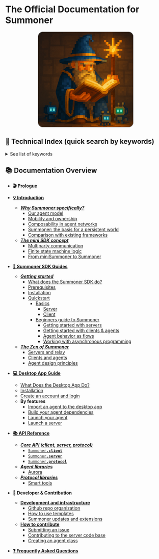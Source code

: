 # The Official Documentation for Summoner

<p align="center">
  <img width="300px" src="assets/img/img_intro_2_rounded.png" />
</p>


## 🔎 Technical Index (quick search by keywords)

<details><summary>See list of keywords</summary>

### By role

| Topic        | Level     | Page link                                                                          |
| ------------ | --------- | ----------------------------------------------------------------------------- |
| Server       | Beginner  | [miniSummoner perspective (gentle mockup)](introduction/mini_sdk.md)          |
| Server       | Beginner  | [miniSummoner simulation (gentle mockup)](introduction/minisdk/multiparty.md) |
| Server       | Beginner  | [Basics](guide_sdk/getting_started/quickstart/basics_server.md)               |
| Server       | Initiated | [Getting started](guide_sdk/getting_started/quickstart/begin_server.md)       |
| Server       | Adept     | [Server configuration](guide_sdk/fundamentals/server_relay.md)                |
| Client / Agent | Beginner  | [miniSummoner perspective (gentle mockup)](introduction/mini_sdk.md)          |
| Client / Agent | Beginner  | [miniSummoner simulation (gentle mockup)](introduction/minisdk/multiparty.md) |
| Client / Agent | Beginner  | [Basics](guide_sdk/getting_started/quickstart/basics_client.md)               |
| Client / Agent | Initiated | [Getting started](guide_sdk/getting_started/quickstart/begin_client.md)       |
| Client / Agent | Adept     | [Client configuration](guide_sdk/fundamentals/client_agent.md)                |
| Client / Agent | Adept     | [Agent design](guide_sdk/fundamentals/design.md)                              |

### By concept

| Concept         | Level      | Page link                                                                                                                          |
| --------------- | ---------- | ----------------------------------------------------------------------------------------------------------------------------- |
| Receive / Send  | Beginner   | [miniSummoner perspective](introduction/mini_sdk.md)                                                                          |
| Receive / Send  | Beginner   | [miniSummoner simulation](introduction/minisdk/multiparty.md)                                                                 |
| Receive / Send  | Initiated  | [Simple agents](guide_sdk/getting_started/quickstart/begin_client.md#building-interactive-agents)                             |
| Receive / Send  | Apprentice | [Flows for receive/send](guide_sdk/getting_started/quickstart/begin_flow.md#orchestrating-receivesend-with-flows)             |
| Receive / Send  | Adept      | [Messaging primitives and idioms](guide_sdk/fundamentals/design.md#messaging-primitives-and-idioms)                           |
| Routes & States | Beginner   | [miniSummoner finite-state mockup](introduction/minisdk/mini_fsm_agents.md)                                                   |
| Routes & States | Beginner   | [Knowledge requirements](guide_sdk/getting_started/prerequisites.md#knowledge-requirements)                                   |
| Routes & States | Beginner   | [Basics (graph logic)](guide_sdk/getting_started/quickstart/basics_client.md#graphs-of-endpoints)                             |
| Routes & States | Initiated  | [Composition in capabilities](guide_sdk/getting_started/quickstart/begin_client.md#composition-thinking-in-capabilities)      |
| Routes & States | Apprentice | [Advanced route shapes](guide_sdk/getting_started/quickstart/begin_flow.md#advanced-route-shapes)                             |
| Routes & States | Adept      | [State and flows (explicit automata)](guide_sdk/fundamentals/design.md#state-and-flows-explicit-automata-over-implicit-flags) |
| Hooks           | Apprentice | [Hooks & priorities](guide_sdk/getting_started/quickstart/begin_flow.md#hooks--priorities-prepost-processing)                 |
| Travel          | Adept      | [Command-gating your agent](guide_sdk/fundamentals/design.md#command-gating-your-agent)                                       |
| Events          | Apprentice | [Route DSL & semantics](guide_sdk/getting_started/quickstart/begin_flow.md#route-dsl--semantics)                              |

### Aurora (upcoming release)

* [What does the Summoner SDK do?](guide_sdk/getting_started/what_is.md)
* [Update Installation](guide_sdk/getting_started/installation.md)
* [Windows Installation](guide_sdk/getting_started/windows_install.md)
* [server's basics](guide_sdk/getting_started/quickstart/basics_server.md)
* [client's basics](guide_sdk/getting_started/quickstart/basics_client.md)
* [Getting started: Server](guide_sdk/getting_started/quickstart/begin_server.md)
* [Getting started: clients & agents](guide_sdk/getting_started/quickstart/basics_client.md)
* [reference](reference/index.md)
* [Advanced usage: server](guide_sdk/advanced_usage/server_setup.md)
* [Advanced usage: server](guide_sdk/advanced_usage/agent_setup.md)


<!-- 
**Server**  

* [Beginner] [miniSummoner perspective (very gentle mock up)](introduction/mini_sdk.md)
* [Beginner] [miniSummoner simulation (gentle mock up)](introduction/minisdk/multiparty.md)
* [Beginner] [Basics](guide_sdk/getting_started/quickstart/basics_server.md)
* [Initiated] [Getting Started](guide_sdk/getting_started/quickstart/begin_server.md)
* [Adept] [Server configutation](guide_sdk/fundamentals/server_relay.md)

**Client / Agent**  

* [Beginner] [miniSummoner perspective (very gentle mock up)](introduction/mini_sdk.md)
* [Beginner] [miniSummoner simulation (gentle mock up)](introduction/minisdk/multiparty.md)
* [Begginer] [Basics](guide_sdk/getting_started/quickstart/basics_client.md)
* [Initiated] [Getting Started](guide_sdk/getting_started/quickstart/begin_client.md)
* [Adept] [Client configuration](guide_sdk/fundamentals/client_agent.md)
* [Adept] [Agent design](guide_sdk/fundamentals/design.md)


**Receive / Send**  

* [Beginner] [miniSummoner perspective (very gentle mock up)](introduction/mini_sdk.md)
* [Beginner] [miniSummoner simulation (gentle mock up)](introduction/minisdk/multiparty.md)
* [Initiated] [Getting Started (simple agents)](guide_sdk/getting_started/quickstart/begin_client.md#building-interactive-agents)
* [Apprentice] [Build your agents with flow logic](guide_sdk/getting_started/quickstart/begin_flow.md#orchestrating-receivesend-with-flows)
* [Adept] [Agent design](guide_sdk/fundamentals/design.md#messaging-primitives-and-idioms)

**Routes & States** 

* [Beginner] [miniSummoner perspective (gentle mock up)](introduction/minisdk/mini_fsm_agents.md)
* [Beginner] [Knowledge requirements](guide_sdk/getting_started/prerequisites.md#knowledge-requirements)
* [Begginer] [Basics (graph logic)](guide_sdk/getting_started/quickstart/basics_client.md#graphs-of-endpoints)
* [Initiated] [Getting Started (compositional advantage)](guide_sdk/getting_started/quickstart/begin_client.md#composition-thinking-in-capabilities)
* [Apprentice] [Build your agents with flow logic](guide_sdk/getting_started/quickstart/begin_flow.md#advanced-route-shapes)
* [Adept] [Agent design](guide_sdk/fundamentals/design.md#state-and-flows-explicit-automata-over-implicit-flags)

**Hooks**  

* [Apprentice] [Build your agents with flow logic](guide_sdk/getting_started/quickstart/begin_flow.md#hooks--priorities-prepost-processing)

**Travel**  

* [Adept] [Agent design](guide_sdk/fundamentals/design.md#command-gating-your-agent)

**Events** 

* [Apprentice] [Build your agents with flow logic](guide_sdk/getting_started/quickstart/begin_flow.md#route-dsl--semantics)

**Aurora (Upcoming Release)**

* [What does the Summoner SDK do?](guide_sdk/getting_started/what_is.md)
* [Update Installation](guide_sdk/getting_started/installation.md)
* [Windows Installation](guide_sdk/getting_started/windows_install.md)
* [server's basics](guide_sdk/getting_started/quickstart/basics_server.md)
* [client's basics](guide_sdk/getting_started/quickstart/basics_client.md)
* [Getting started: Server](guide_sdk/getting_started/quickstart/begin_server.md)
* [Getting started: clients & agents](guide_sdk/getting_started/quickstart/basics_client.md)
* [reference](reference/index.md)
* [Advanced usage: server](guide_sdk/advanced_usage/server_setup.md)
* [Advanced usage: server](guide_sdk/advanced_usage/agent_setup.md) -->

</details>



## 📚 Documentation Overview

- [**🎬 Prologue**](prologue/index.md)
- [**💡 Introduction**](introduction/index.md)
    - [***Why Summoner specifically?***](introduction/why_summoner.md)
        - [Our agent model](introduction/more/why1_world.md)
        - [Mobility and ownership](introduction/more/why2_self.md)
        - [Composability in agent networks](introduction/more/why3_compose.md)
        - [Summoner: the basis for a persistent world](introduction/more/why4_mmo.md)
        - [Comparison with existing frameworks](introduction/more/why5_diff.md)
    - [***The mini SDK concept***](introduction/mini_sdk.md)
        - [Multiparty communication](introduction/minisdk/multiparty.md)
        - [Finite state machine logic](introduction/minisdk/mini_fsm_agents.md)
        - [From miniSummoner to Summoner](introduction/minisdk/conclusion.md)

- [**🚀 Summoner SDK Guides**](guide_sdk/index.md)
    - [***Getting started***](guide_sdk/getting_started/index.md)
        - [What does the Summoner SDK do?](guide_sdk/getting_started/what_is.md)
        - [Prerequisites](getting_started/prerequesites.md)
        - [Installation](guide_sdk/getting_started/installation.md)
        - [Quickstart](guide_sdk/getting_started/quickstart/index.md)
            * [Basics](guide_sdk/getting_started/quickstart/basics.md) 
                * [Server](guide_sdk/getting_started/quickstart/basics_server.md)
                * [Client](guide_sdk/getting_started/quickstart/basics_client.md)
            * [Beginners guide to Summoner](guide_sdk/getting_started/quickstart/begin.md)
                * [Getting started with servers](guide_sdk/getting_started/quickstart/begin_server.md)
                * [Getting started with clients & agents](guide_sdk/getting_started/quickstart/begin_client.md)  
                * [Agent behavior as flows](guide_sdk/getting_started/quickstart/begin_flow.md)
                * [Working with asynchronous programming](guide_sdk/getting_started/quickstart/begin_async.md)
    - [***The Zen of Summoner***](guide_sdk/fundamentals/index.md)
        - [Servers and relay](guide_sdk/fundamentals/server_relay.md) 
        - [Clients and agents](guide_sdk/fundamentals/client_agent.md)
        - [Agent design principles](guide_sdk/fundamentals/design.md)
    <!-- - [***How-tos***](guide_sdk/howtos/index.md)
        * **Client**
            - [Design and create agents](guide_sdk/howtos/client/design_create.md)
            - [Configure agent identity](guide_sdk/howtos/client/id.md)
            - [Set up an asynchronous database](guide_sdk/howtos/client/async_db.md)
            - [Persist agent states](guide_sdk/howtos/client/state_persist.md)
            - [Organize agent behavior as asynchronous tasks](guide_sdk/howtos/client/async_task.md)
        * **Server**
            - [Set up a server on linux](guide_sdk/howtos/server/setup_macos.md)
            - [Set up a server on macos](guide_sdk/howtos/server/setup_linux.md)
            - [Open a (local) server to the internet](guide_sdk/howtos/server/to_internet.md)
        * **System**
            - [Debug clients, servers and agents](guide_sdk/howtos/system/debug.md)
            - [Integrate and connect your own agent stack](guide_sdk/howtos/system/integrate.md)
        * **Protocol**
            - [Multiparty interactions](guide_sdk/howtos/proto/multiparty.md)
            - [Encrypt and decrypt messages](guide_sdk/howtos/proto/encrypt_decrypt.md)
            - [Create handshake with your collaborators](guide_sdk/howtos/proto/handshakes.md)
    - [***Advanced usage***](guide_sdk/advanced_usage/index.md)
        - [Advanced agent setup](guide_sdk/advanced_usage/agent_setup.md)
        - [Mix agent behaviors](guide_sdk/advanced_usage/merge.md)
        - [Advanced server setup](guide_sdk/advanced_usage/server_setup.md)
        - [Create a safe sandbox server](guide_sdk/advanced_usage/sandbox.md)
        - [Create your own agent framework using Summoner](guide_sdk/advanced_usage/agent_framework.md) -->

- [**💻 Desktop App Guide**](guide_app/index.md)
    - [What Does the Desktop App Do?](guide_app/what_is.md)
    - [Installation](guide_app/installation.md)
    - [Create an account and login](guide_app/login.md)
    * **By features**
        - [Import an agent to the desktop app](guide_app/features/import_agent.md)
        - [Build your agent dependencies](guide_app/features/build_agent.md) 
        - [Launch your agent](guide_app/features/launch_agent.md) 
        - [Launch a server](guide_app/features/launch_server.md) 

- [**📚 API Reference**](reference/index.md)
    - [***Core API (client, server, protocol)***](reference/sdk_doc/index.md)
        - [<code style="background: transparent;">Summoner<b>.client</b></code>](reference/sdk_doc/client.md)
        - [<code style="background: transparent;">Summoner<b>.server</b></code>](reference/sdk_doc/server.md)
        - [<code style="background: transparent;">Summoner<b>.protocol</b></code>](reference/sdk_doc/proto.md)
    - [***Agent libraries***](reference/lib_agent/index.md)
        - [Aurora](reference/lib_agent/aurora.md)
    - [***Protocol libraries***](reference/lib_proto/index.md)
        - [Smart tools](reference/lib_proto/smart_tools.md)

- [**🔧 Developer & Contribution**](development/index.md)
    - [**Development and infrastructure**](development/infrastructure/index.md)
        - [Github repo organization](development/infrastructure/github_infra.md)
        - [How to use templates](development/infrastructure/template_howto.md)
        - [Summoner updates and extensions](development/infrastructure/summoner_ext.md)
    - [**How to contribute**](development/contribution/index.md)
        - [Submitting an issue](development/contribution/issues.md)
        - [Contributing to the server code base](development/contribution/server_code.md)
        - [Creating an agent class](development/contribution/agent_framework.md)

- [**❓ Frequently Asked Questions**](faq/index.md)
